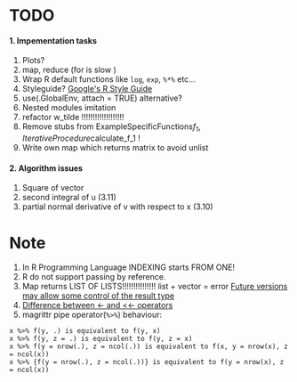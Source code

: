 # TODO

#### 1. Impementation tasks
1. Plots?
2. map, reduce (for is slow )
3. Wrap R default functions like `log`, `exp`, `%*%` etc...
4. Styleguide? [Google's R Style Guide](https://google.github.io/styleguide/Rguide.xml)
5. use(.GlobalEnv, attach = TRUE) alternative?
6. Nested modules imitation
7. refactor w_tilde !!!!!!!!!!!!!!!!!!!
8. Remove stubs from ExampleSpecificFunctions$f_1, IterativeProcedure$calculate_f_1 !
9. Write own map which returns matrix to avoid unlist

#### 2. Algorithm issues
1. Square of vector
2. second integral of u (3.11)
3. partial normal derivative of v with respect to x (3.10)

# Note
1. In R Programming Language INDEXING starts FROM ONE!
2. R do not support passing by reference.
3. Map returns LIST OF LISTS!!!!!!!!!!!!!!! list + vector = error [Future versions may allow some control of the result type](https://stat.ethz.ch/R-manual/R-devel/library/base/html/funprog.html)
4. [Difference between <- and <<- operators](https://stat.ethz.ch/R-manual/R-devel/library/base/html/assignOps.html)
5. magrittr pipe operator(`%>%`) behaviour:
```
x %>% f(y, .) is equivalent to f(y, x)
x %>% f(y, z = .) is equivalent to f(y, z = x)
x %>% f(y = nrow(.), z = ncol(.)) is equivalent to f(x, y = nrow(x), z = ncol(x))
x %>% {f(y = nrow(.), z = ncol(.))} is equivalent to f(y = nrow(x), z = ncol(x))
```
